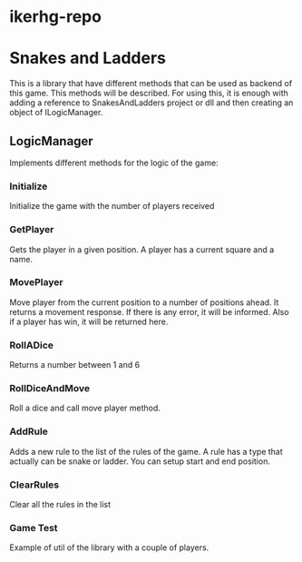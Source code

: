 # ikerhg-repo

# Snakes and Ladders
This is a library that have different methods that can be used as backend of this game. This methods will be described. For using this,
it is enough with adding a reference to SnakesAndLadders project or dll and then creating an object of ILogicManager.

## LogicManager
Implements different methods for the logic of the game:

### Initialize
Initialize the game with the number of players received

### GetPlayer
Gets the player in a given position. A player has a current square and a name.

### MovePlayer
Move player from the current position to a number of positions ahead. It returns a movement response. If there is any error, it will be informed.
Also if a player has win, it will be returned here.

### RollADice
Returns a number between 1 and 6

### RollDiceAndMove
Roll a dice and call move player method.

### AddRule
Adds a new rule to the list of the rules of the game. A rule has a type that actually can be snake or ladder. You can setup start and end position.

### ClearRules
Clear all the rules in the list

### Game Test
Example of util of the library with a couple of players.


